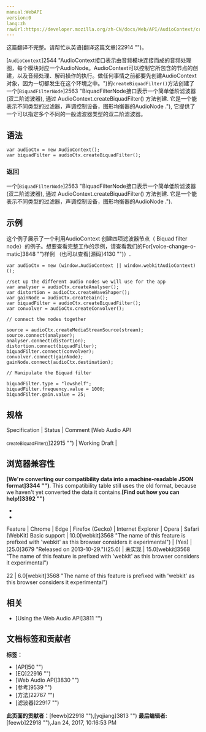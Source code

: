 ```yaml
---
manual:WebAPI
version:0
lang:zh
rawUrl:https://developer.mozilla.org/zh-CN/docs/Web/API/AudioContext/createBiquadFilter
---
```




这篇翻译不完整。请帮忙从英语[翻译这篇文章]22914 "")。






[`AudioContext`]2544 "AudioContext接口表示由音频模块连接而成的音频处理图，每个模块对应一个AudioNode。AudioContext可以控制它所包含的节点的创建，以及音频处理、解码操作的执行。做任何事情之前都要先创建AudioContext对象，因为一切都发生在这个环境之中。")的`createBiquadFilter()`方法创建了一个[`BiquadFilterNode`]2563 "BiquadFilterNode接口表示一个简单低阶滤波器(双二阶滤波器), 通过 AudioContext.createBiquadFilter() 方法创建. 它是一个能表示不同类型的过滤器，声调控制设备，图形均衡器的AudioNode ."), 它提供了一个可以指定多个不同的一般滤波器类型的双二阶滤波器。



## 语法<a name="语法"></a>

```
var audioCtx = new AudioContext();
var biquadFilter = audioCtx.createBiquadFilter();
```

### 返回<a name="Description"></a>


一个[`BiquadFilterNode`]2563 "BiquadFilterNode接口表示一个简单低阶滤波器(双二阶滤波器), 通过 AudioContext.createBiquadFilter() 方法创建. 它是一个能表示不同类型的过滤器，声调控制设备，图形均衡器的AudioNode .").


## 示例<a name="Example"></a>


这个例子展示了一个利用AudioContext 创建四项滤波器节点（ Biquad filter node）的例子。想要查看完整工作的示例，请查看我们的For[voice-change-o-matic]3848 "")样例 （也可以查看[源码]4130 "")）.


```
var audioCtx = new (window.AudioContext || window.webkitAudioContext)();

//set up the different audio nodes we will use for the app
var analyser = audioCtx.createAnalyser();
var distortion = audioCtx.createWaveShaper();
var gainNode = audioCtx.createGain();
var biquadFilter = audioCtx.createBiquadFilter();
var convolver = audioCtx.createConvolver();

// connect the nodes together

source = audioCtx.createMediaStreamSource(stream);
source.connect(analyser);
analyser.connect(distortion);
distortion.connect(biquadFilter);
biquadFilter.connect(convolver);
convolver.connect(gainNode);
gainNode.connect(audioCtx.destination);

// Manipulate the Biquad filter

biquadFilter.type = "lowshelf";
biquadFilter.frequency.value = 1000;
biquadFilter.gain.value = 25;
```

## 规格<a name="规格"></a>
Specification | Status | Comment 
[Web Audio API<br></br><small>createBiquadFilter()</small>]22915 "") | Working Draft |  


## 浏览器兼容性<a name="浏览器兼容性"></a>


**[We&#39;re converting our compatibility data into a machine-readable JSON format]3344 "")**. This compatibility table still uses the old format, because we haven&#39;t yet converted the data it contains.**[Find out how you can help!]3392 "")**


* 
* 
Feature | Chrome | Edge | Firefox (Gecko) | Internet Explorer | Opera | Safari (WebKit) 
Basic support | 10.0[webkit]3568 "The name of this feature is prefixed with 'webkit' as this browser considers it experimental") | (Yes) | [25.0]3679 "Released on 2013-10-29.")(25.0) | 未实现 | 15.0[webkit]3568 "The name of this feature is prefixed with 'webkit' as this browser considers it experimental")<br></br>22 | 6.0[webkit]3568 "The name of this feature is prefixed with 'webkit' as this browser considers it experimental") 





## <a name="sect1"></a>

## 相关<a name="相关"></a>

* [Using the Web Audio API]3811 "")



## 文档标签和贡献者
**标签：**
* [API]50 "")
* [EQ]22916 "")
* [Web Audio API]3830 "")
* [参考]9539 "")
* [方法]22767 "")
* [滤波器]22917 "")

**此页面的贡献者：**[feewb]22918 ""),[yqjiang]3813 "")
**最后编辑者:**[feewb]22918 ""),<time>Jan 24, 2017, 10:16:53 PM</time>


